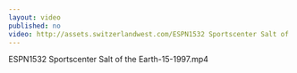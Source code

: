 ```yaml
---
layout: video
published: no
video: http://assets.switzerlandwest.com/ESPN1532 Sportscenter Salt of the Earth-15-1997.mp4
---
```

ESPN1532 Sportscenter Salt of the Earth-15-1997.mp4
